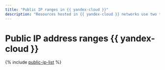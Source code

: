 ```yaml
---
title: "Public IP ranges in {{ yandex-cloud }}"
description: "Resources hosted in {{ yandex-cloud }} networks use two types of public IP addresses: {{ yandex-cloud }} resources IPs and {{ yandex-cloud }} services IPs."
---
```


# Public IP address ranges {{ yandex-cloud }}

{% include [public-ip-list](../_includes/vpc/public-ip-list.md) %}

